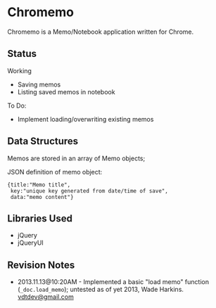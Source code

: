 Chromemo
=========

Chromemo is a Memo/Notebook application written for Chrome.

Status
------
Working
 + Saving memos
 + Listing saved memos in notebook
 
To Do:
 + Implement loading/overwriting existing memos

Data Structures
---------------

Memos are stored in an array of Memo objects;

JSON definition of memo object:
```
{title:"Memo title",
 key:"unique key generated from date/time of save",
 data:"memo content"}
 ```



Libraries Used
--------------
* jQuery
* jQueryUI


Revision Notes
--------------
  + 2013.11.13@10:20AM - Implemented a basic "load memo" function (`_doc.load_memo`); untested as of yet
2013, Wade Harkins. <vdtdev@gmail.com> 
